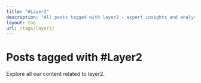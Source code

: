```yaml
---
title: "#Layer2"
description: "All posts tagged with layer2 - expert insights and analysis"
layout: tag
url: /tags/layer2/
---
```


# Posts tagged with #Layer2

Explore all our content related to layer2.
